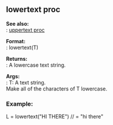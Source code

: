 ## lowertext proc    
**See also:**    
:   [uppertext proc](/proc/uppertext)    
<!-- -->    
**Format:**    
:   lowertext(T)    
<!-- -->    
**Returns:**    
:   A lowercase text string.    
<!-- -->    
**Args:**    
:   T: A text string.    
Make all of the characters of T lowercase.    
### Example:    
L = lowertext(\"HI THERE\") // = \"hi there\"  